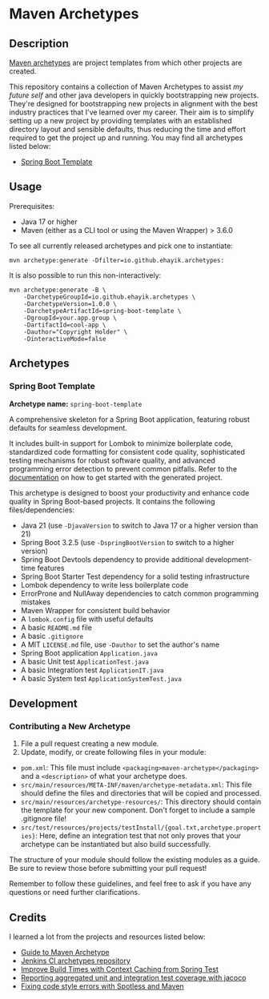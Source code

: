 # Maven Archetypes

## Description

[Maven archetypes](https://maven.apache.org/guides/introduction/introduction-to-archetypes.html) are project templates
from which other projects are created.

This repository contains a collection of Maven Archetypes to assist _my future self_ and other java developers in
quickly bootstrapping new projects. They're designed for bootstrapping new projects in alignment with the best industry
practices that I've learned over my career. Their aim is to simplify setting up a new project by providing templates
with an established directory layout and sensible defaults, thus reducing the time and effort required to get the project
up and running. You may find all archetypes listed below:

- [Spring Boot Template](#spring-boot-template)

## Usage

Prerequisites:

* Java 17 or higher
* Maven (either as a CLI tool or using the Maven Wrapper) > 3.6.0

To see all currently released archetypes and pick one to instantiate:

```shell
mvn archetype:generate -Dfilter=io.github.ehayik.archetypes:
```

It is also possible to run this non-interactively:

```shell
mvn archetype:generate -B \
    -DarchetypeGroupId=io.github.ehayik.archetypes \
    -DarchetypeVersion=1.0.0 \
    -DarchetypeArtifactId=spring-boot-template \
    -DgroupId=your.app.group \
    -DartifactId=cool-app \
    -Dauthor="Copyright Holder" \
    -DinteractiveMode=false 
```

## Archetypes

### Spring Boot Template

**Archetype name:** `spring-boot-template`

A comprehensive skeleton for a Spring Boot application, featuring robust defaults for seamless development.

It includes built-in support for Lombok to minimize boilerplate code, standardized code formatting for consistent code
quality, sophisticated testing mechanisms for robust software quality, and advanced programming error detection to
prevent common pitfalls. Refer to the [documentation](./spring-boot-template/src/main/resources/archetype-resources/HELP.md) on how to get started with the generated project.

This archetype is designed to boost your productivity and enhance code quality in Spring Boot-based projects. It contains
the following files/dependencies:

- Java 21 (use `-DjavaVersion` to switch to Java 17 or a higher version than 21)
- Spring Boot 3.2.5 (use `-DspringBootVersion` to switch to a higher version)
- Spring Boot Devtools dependency to provide additional development-time features
- Spring Boot Starter Test dependency for a solid testing infrastructure
- Lombok dependency to write less boilerplate code
- ErrorProne and NullAway dependencies to catch common programming mistakes
- Maven Wrapper for consistent build behavior
- A `lombok.config` file with useful defaults
- A basic `README.md` file
- A basic `.gitignore`
- A MIT `LICENSE.md` file, use `-Dauthor` to set the author's name
- Spring Boot application `Application.java`
- A basic Unit test `ApplicationTest.java`
- A basic Integration test `ApplicationIT.java`
- A basic System test `ApplicationSystemTest.java`

## Development

### Contributing a New Archetype

1. File a pull request creating a new module.
2. Update, modify, or create following files in your module:
     
- `pom.xml`: This file must include `<packaging>maven-archetype</packaging>` and a `<description>` of what your archetype does.
- `src/main/resources/META-INF/maven/archetype-metadata.xml`: This file should define the files and directories that
   will be copied and processed.
- `src/main/resources/archetype-resources/`: This directory should contain the template for your new component. Don't
   forget to include a sample .gitignore file!
- `src/test/resources/projects/testInstall/{goal.txt,archetype.properties}`: Here, define an integration test that not
only proves that your archetype can be instantiated but also build successfully.

The structure of your module should follow the existing modules as a guide. Be sure to review those before submitting 
your pull request!

Remember to follow these guidelines, and feel free to ask if you have any questions or need further clarifications.

## Credits

I learned a lot from the projects and resources listed below:

- [Guide to Maven Archetype](https://www.baeldung.com/maven-archetype)
- [Jenkins CI archetypes repository](https://github.com/jenkinsci/archetypes)
- [Improve Build Times with Context Caching from Spring Test](https://rieckpil.de/improve-build-times-with-context-caching-from-spring-test)
- [Reporting aggregated unit and integration test coverage with jacoco](https://natritmeyer.com/howto/reporting-aggregated-unit-and-integration-test-coverage-with-jacoco/) 
- [Fixing code style errors with Spotless and Maven](https://medium.com/@hubertwo/fixing-code-style-errors-with-spotless-and-maven-2d951fe0ad0c)
  